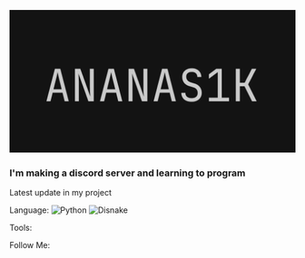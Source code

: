 ![Header](https://github.com/Ananas1kexe/Ananas1kexe/blob/main/assets/img1.png)

### I'm making a discord server and learning to program

Latest update in my project

Language:
![Python](https://img.shields.io/badge/-Python-090909?style-for-the-badge&logo=python)
![Disnake](https://img.shields.io/badge/-Disnake-090909?style-for-the-badge&logo=disnake)

Tools:

Follow Me:
